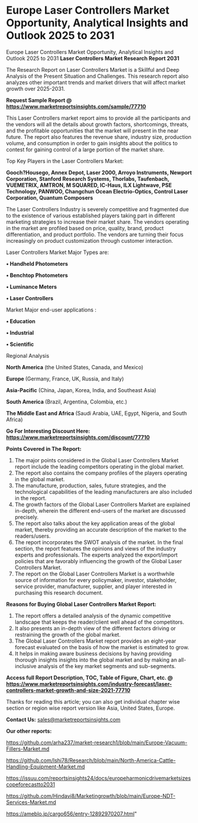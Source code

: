 # Europe Laser Controllers Market Opportunity, Analytical Insights and Outlook 2025 to 2031
Europe Laser Controllers Market Opportunity, Analytical Insights and Outlook 2025 to 2031
<strong>Laser Controllers Market Research Report 2031</strong>

The Research Report on Laser Controllers Market is a Skillful and Deep Analysis of the Present Situation and Challenges. This research report also analyzes other important trends and market drivers that will affect market growth over 2025-2031.

<strong>Request Sample Report @ <a href=https://www.marketreportsinsights.com/sample/77710>https://www.marketreportsinsights.com/sample/77710</a></strong>

This Laser Controllers market report aims to provide all the participants and the vendors will all the details about growth factors, shortcomings, threats, and the profitable opportunities that the market will present in the near future. The report also features the revenue share, industry size, production volume, and consumption in order to gain insights about the politics to contest for gaining control of a large portion of the market share.

Top Key Players in the Laser Controllers Market:

<strong>Gooch?Housego, Annex Depot, Laser 2000, Arroyo Instruments, Newport Corporation, Stanford Research Systems, Thorlabs, Taufenbach, VUEMETRIX, AMTRON, M SQUARED, IC-Haus, ILX Lightwave, PSE Technology, PANWOO, Changchun Ocean Electrio-Optics, Control Laser Corporation, Quantum Composers</strong>

The Laser Controllers Industry is severely competitive and fragmented due to the existence of various established players taking part in different marketing strategies to increase their market share. The vendors operating in the market are profiled based on price, quality, brand, product differentiation, and product portfolio. The vendors are turning their focus increasingly on product customization through customer interaction.

Laser Controllers Market Major Types are:

<strong>• Handheld Photometers

• Benchtop Photometers

• Luminance Meters

• Laser Controllers</strong>

Market Major end-user applications :

<strong>• Education

• Industrial

• Scientific</strong>

Regional Analysis

</u><strong><b>North America</b></strong> (the United States, Canada, and Mexico)

<strong><b>Europe </b></strong>(Germany, France, UK, Russia, and Italy)

<strong><b>Asia-Pacific</b></strong> (China, Japan, Korea, India, and Southeast Asia)

<strong><b>South America</b></strong> (Brazil, Argentina, Colombia, etc.)

<strong><b>The Middle East and Africa</b></strong> (Saudi Arabia, UAE, Egypt, Nigeria, and South Africa)

<strong>Go For Interesting Discount Here: <a href=https://www.marketreportsinsights.com/discount/77710>https://www.marketreportsinsights.com/discount/77710</a></strong>

<strong>Points Covered in The Report:</strong>
<ol>
  <li>The major points considered in the Global Laser Controllers Market report include the leading competitors operating in the global market.</li>
  <li>The report also contains the company profiles of the players operating in the global market.</li>
  <li>The manufacture, production, sales, future strategies, and the technological capabilities of the leading manufacturers are also included in the report.</li>
  <li>The growth factors of the Global Laser Controllers Market are explained in-depth, wherein the different end-users of the market are discussed precisely.</li>
  <li>The report also talks about the key application areas of the global market, thereby providing an accurate description of the market to the readers/users.</li>
  <li>The report incorporates the SWOT analysis of the market. In the final section, the report features the opinions and views of the industry experts and professionals. The experts analyzed the export/import policies that are favorably influencing the growth of the Global Laser Controllers Market.</li>
  <li>The report on the Global Laser Controllers Market is a worthwhile source of information for every policymaker, investor, stakeholder, service provider, manufacturer, supplier, and player interested in purchasing this research document.</li>
</ol>
<strong>Reasons for Buying Global Laser Controllers Market Report:</strong>

<ol>
  <li>The report offers a detailed analysis of the dynamic competitive landscape that keeps the reader/client well ahead of the competitors.</li>
  <li>It also presents an in-depth view of the different factors driving or restraining the growth of the global market.</li>
  <li>The Global Laser Controllers Market report provides an eight-year forecast evaluated on the basis of how the market is estimated to grow.</li>
  <li>It helps in making aware business decisions by having providing thorough insights insights into the global market and by making an all-inclusive analysis of the key market segments and sub-segments.</li>
</ol>
<strong>Access full Report Description, TOC, Table of Figure, Chart, etc. @ <a href=https://www.marketreportsinsights.com/industry-forecast/laser-controllers-market-growth-and-size-2021-77710>https://www.marketreportsinsights.com/industry-forecast/laser-controllers-market-growth-and-size-2021-77710</a></strong>


Thanks for reading this article; you can also get individual chapter wise section or region wise report version like Asia, United States, Europe.

<strong>Contact Us:</strong>
sales@marketreportsinsights.com

<strong>Our other reports:</strong>

<a href=https://github.com/arha237/market-research1/blob/main/Europe-Vacuum-Fillers-Market.md>https://github.com/arha237/market-research1/blob/main/Europe-Vacuum-Fillers-Market.md</a>

<a href=https://github.com/Ishi78/Research/blob/main/North-America-Cattle-Handling-Equipment-Market.md>https://github.com/Ishi78/Research/blob/main/North-America-Cattle-Handling-Equipment-Market.md</a>

<a href=https://issuu.com/reportsinsights24/docs/europeharmonicdrivemarketsizescopeforecastto2031>https://issuu.com/reportsinsights24/docs/europeharmonicdrivemarketsizescopeforecastto2031</a>

<a href=https://github.com/Hindavi8/Marketingrowth/blob/main/Europe-NDT-Services-Market.md>https://github.com/Hindavi8/Marketingrowth/blob/main/Europe-NDT-Services-Market.md</a>

<a href=https://ameblo.jp/cargo656/entry-12892970207.html>https://ameblo.jp/cargo656/entry-12892970207.html</a>"
